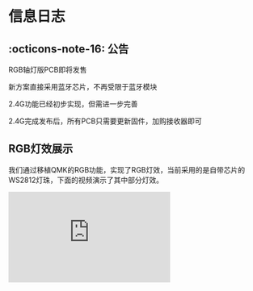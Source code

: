 信息日志
==========

:octicons-note-16: 公告
------------
RGB轴灯版PCB即将发售

新方案直接采用蓝牙芯片，不再受限于蓝牙模块

2.4G功能已经初步实现，但需进一步完善

2.4G完成发布后，所有PCB只需要更新固件，加购接收器即可

RGB灯效展示
-----------
我们通过移植QMK的RGB功能，实现了RGB灯效，当前采用的是自带芯片的WS2812灯珠，下面的视频演示了其中部分灯效。

<iframe height=180 width=320 src='https://player.youku.com/embed/XNTgyMDM4MDMzNg==' frameborder=0 'allowfullscreen'></iframe>

